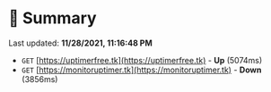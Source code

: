 # 📖 Summary
Last updated: **11/28/2021, 11:16:48 PM**

- `GET` [https://uptimerfree.tk](https://uptimerfree.tk) - **Up** (5074ms)
- `GET` [https://monitoruptimer.tk](https://monitoruptimer.tk) - **Down** (3856ms)
